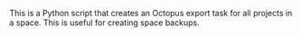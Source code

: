 This is a Python script that creates an Octopus export task for all projects in a space. This is useful for creating space backups.
